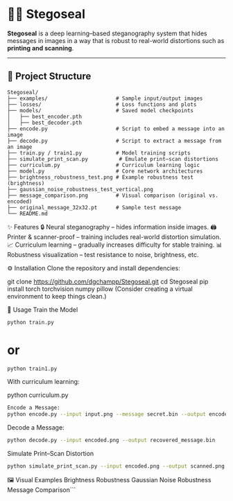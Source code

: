 # 🕵️‍♂️ Stegoseal

**Stegoseal** is a deep learning–based steganography system that hides messages in images in a way that is robust to real-world distortions such as **printing and scanning**.  

---

## 📂 Project Structure

```text
Stegoseal/
├── examples/                      # Sample input/output images
├── losses/                        # Loss functions and plots
├── models/                        # Saved model checkpoints
│   ├── best_encoder.pth
│   ├── best_decoder.pth
├── encode.py                      # Script to embed a message into an image
├── decode.py                      # Script to extract a message from an image
├── train.py / train1.py           # Model training scripts
├── simulate_print_scan.py          # Emulate print–scan distortions
├── curriculum.py                  # Curriculum learning logic
├── model.py                       # Core network architectures
├── brightness_robustness_test.png # Example robustness test (brightness)
├── gaussian_noise_robustness_test_vertical.png
├── message_comparison.png         # Visual comparison (original vs. encoded)
├── original_message_32x32.pt      # Sample test message
└── README.md
```
✨ Features
🔒 Neural steganography – hides information inside images.
🖨️ Printer & scanner-proof – training includes real-world distortion simulation.
📈 Curriculum learning – gradually increases difficulty for stable training.
📊 Robustness visualization – test resistance to noise, brightness, etc.

⚙️ Installation
Clone the repository and install dependencies:

git clone https://github.com/dgchampp/Stegoseal.git
cd Stegoseal
pip install torch torchvision numpy pillow
(Consider creating a virtual environment to keep things clean.)

🚀 Usage
Train the Model
```bash
python train.py
```
# or
```bash
python train1.py
```
With curriculum learning:


python curriculum.py
```bash
Encode a Message:
python encode.py --input input.png --message secret.bin --output encoded.png
```
Decode a Message:
```bash
python decode.py --input encoded.png --output recovered_message.bin
```
Simulate Print–Scan Distortion
```bash
python simulate_print_scan.py --input encoded.png --output scanned.png
```
🖼️ Visual Examples
Brightness Robustness
Gaussian Noise Robustness
Message Comparison```

